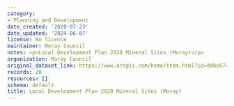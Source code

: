 ```yaml
---
category:
- Planning and Development
date_created: '2020-07-23'
date_updated: '2024-06-07'
license: No licence
maintainer: Moray Council
notes: <p>Local Development Plan 2020 Mineral Sites (Moray)</p>
organization: Moray Council
original_dataset_link: https://www.arcgis.com/home/item.html?id=ddbc67e3368447b28218fc71fe53fd73
records: 20
resources: []
schema: default
title: Local Development Plan 2020 Mineral Sites (Moray)
---
```

